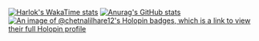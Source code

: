 [![Harlok's WakaTime stats](https://github-readme-stats.vercel.app/api/wakatime?username=elite-fable)](https://github.com/anuraghazra/github-readme-stats)
[![Anurag's GitHub stats](https://github-readme-stats.vercel.app/api?username=elite-fable)](https://github.com/anuraghazra/github-readme-stats)
[![An image of @chetnalilhare12's Holopin badges, which is a link to view their full Holopin profile](https://holopin.me/chetnalilhare12)](https://holopin.io/@chetnalilhare12)
